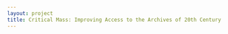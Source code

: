 ```yaml
--- 
layout: project 
title: Critical Mass: Improving Access to the Archives of 20th Century Physicists
---
```



